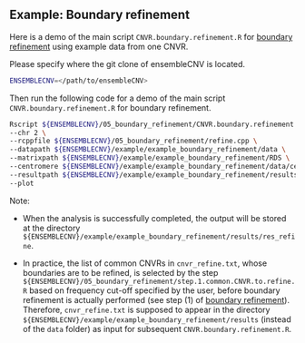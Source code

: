 ## Example: Boundary refinement

Here is a demo of the main script `CNVR.boundary.refinement.R` for [boundary refinement](https://github.com/HaoKeLab/ensembleCNV#5-boundary-refinement) using example data from one CNVR.

Please specify where the git clone of ensembleCNV is located.
```sh
ENSEMBLECNV=</path/to/ensembleCNV>
```

Then run the following code for a demo of the main script `CNVR.boundary.refinement.R` for boundary refinement.
```sh
Rscript ${ENSEMBLECNV}/05_boundary_refinement/CNVR.boundary.refinement.R \
--chr 2 \
--rcppfile ${ENSEMBLECNV}/05_boundary_refinement/refine.cpp \
--datapath ${ENSEMBLECNV}/example/example_boundary_refinement/data \
--matrixpath ${ENSEMBLECNV}/example/example_boundary_refinement/RDS \
--centromere ${ENSEMBLECNV}/example/example_boundary_refinement/data/centromere_hg19.txt \
--resultpath ${ENSEMBLECNV}/example/example_boundary_refinement/results \
--plot
```

Note: 

- When the analysis is successfully completed, the output will be stored at the directory `${ENSEMBLECNV}/example/example_boundary_refinement/results/res_refine`.

- In practice, the list of common CNVRs in `cnvr_refine.txt`, whose boundaries are to be refined, is selected by the step `${ENSEMBLECNV}/05_boundary_refinement/step.1.common.CNVR.to.refine.R` based on frequency cut-off specified by the user, before boundary refinement is actually performed (see step (1) of [boundary refinement](https://github.com/HaoKeLab/ensembleCNV#5-boundary-refinement)). Therefore, `cnvr_refine.txt` is supposed to appear in the directory `${ENSEMBLECNV}/example/example_boundary_refinement/results` (instead of the `data` folder) as input for subsequent `CNVR.boundary.refinement.R`. 
